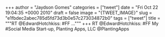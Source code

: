 
+++
author = "Jaydson Gomes"
categories = ["tweet"]
date = "Fri Oct 22 19:04:35 +0000 2010"
draft = false
image = "{TWEET_IMAGE}"
slug = "e1fbdec2abec785d5fd73d3b0e57c273034872b0"
tags = ["tweet"]
title = """RT @EdwardHotchkiss: #FF ..."""
+++
RT @EdwardHotchkiss: #FF My #Social Media Start-up, Planting Apps, LLC @PlantingApps
